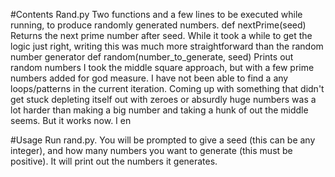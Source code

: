 #Contents
Rand.py
	Two functions and a few lines to be executed while running, to produce randomly generated numbers.
	def nextPrime(seed)
		Returns the next prime number after seed.
		While it took a while to get the logic just right, writing this was much more straightforward than the random number generator
	def random(number_to_generate, seed)
		Prints out random numbers
		I took the middle square approach, but with a few prime numbers added for god measure. I have not been able to find a any loops/patterns in the current iteration. Coming up with something that didn't get stuck depleting itself out with zeroes or absurdly huge numbers was a lot harder than making a big number and taking a hunk of out the middle seems. But it works now. I en

#Usage
	Run rand.py. You will be prompted to give a seed (this can be any integer), and how many numbers you want to generate (this must be positive). It will print out the numbers it generates. 
